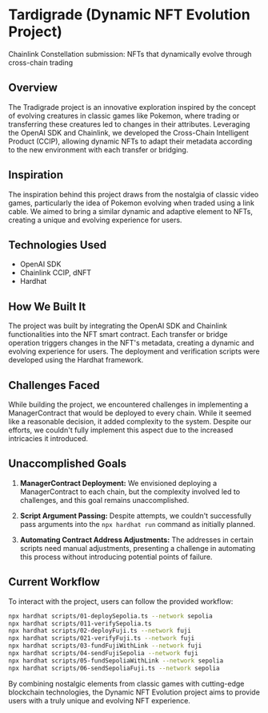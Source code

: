 # Tardigrade (Dynamic NFT Evolution Project)

Chainlink Constellation submission: NFTs that dynamically evolve through cross-chain trading

## Overview

The Tradigrade project is an innovative exploration inspired by the concept of evolving creatures in classic games like Pokemon, where trading or transferring these creatures led to changes in their attributes. Leveraging the OpenAI SDK and Chainlink, we developed the Cross-Chain Intelligent Product (CCIP), allowing dynamic NFTs to adapt their metadata according to the new environment with each transfer or bridging.

## Inspiration

The inspiration behind this project draws from the nostalgia of classic video games, particularly the idea of Pokemon evolving when traded using a link cable. We aimed to bring a similar dynamic and adaptive element to NFTs, creating a unique and evolving experience for users.

## Technologies Used

- OpenAI SDK
- Chainlink CCIP, dNFT
- Hardhat

## How We Built It

The project was built by integrating the OpenAI SDK and Chainlink functionalities into the NFT smart contract. Each transfer or bridge operation triggers changes in the NFT's metadata, creating a dynamic and evolving experience for users. The deployment and verification scripts were developed using the Hardhat framework.

## Challenges Faced

While building the project, we encountered challenges in implementing a ManagerContract that would be deployed to every chain. While it seemed like a reasonable decision, it added complexity to the system. Despite our efforts, we couldn't fully implement this aspect due to the increased intricacies it introduced.

## Unaccomplished Goals

1. **ManagerContract Deployment:** We envisioned deploying a ManagerContract to each chain, but the complexity involved led to challenges, and this goal remains unaccomplished.

2. **Script Argument Passing:** Despite attempts, we couldn't successfully pass arguments into the `npx hardhat run` command as initially planned.

3. **Automating Contract Address Adjustments:** The addresses in certain scripts need manual adjustments, presenting a challenge in automating this process without introducing potential points of failure.

## Current Workflow

To interact with the project, users can follow the provided workflow:

```bash
npx hardhat scripts/01-deploySepolia.ts --network sepolia
npx hardhat scripts/011-verifySepolia.ts
npx hardhat scripts/02-deployFuji.ts --network fuji
npx hardhat scripts/021-verifyFuji.ts --network fuji
npx hardhat scripts/03-fundFujiWithLink --network fuji
npx hardhat scripts/04-sendFujiSepolia --network fuji
npx hardhat scripts/05-fundSepoliaWithLink --network sepolia
npx hardhat scripts/06-sendSepoliaFuji.ts --network sepolia
```

By combining nostalgic elements from classic games with cutting-edge blockchain technologies, the Dynamic NFT Evolution project aims to provide users with a truly unique and evolving NFT experience.


